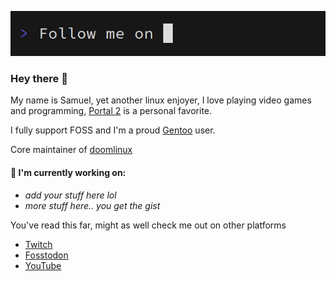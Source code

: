 ![Plug](src/plug.gif)

### Hey there :wave:

My name is Samuel, yet another linux enjoyer, I love playing video games and programming, [Portal 2](https://store.steampowered.com/app/620/Portal_2/) is a personal favorite.

I fully support FOSS and I'm a proud [Gentoo](https://gentoo.org) user.

Core maintainer of [doomlinux](https://doomlinux.org)

#### 👷 I'm currently working on:
- _add your stuff here lol_
- _more stuff here.. you get the gist_

You've read this far, might as well check me out on other platforms
- [Twitch](https://twitch.tv/sirobby_)
- [Fosstodon](https://fosstodon.org/@sirobsidian)
- [YouTube](https://youtube.com/@sirobsidian)

<!-- 
~ edited by mko :D
